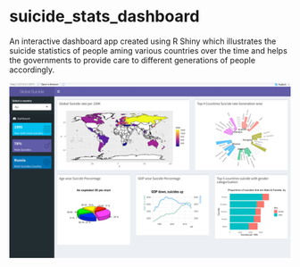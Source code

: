 # suicide_stats_dashboard
An interactive dashboard app created using R Shiny which illustrates the suicide statistics of people aming various countries over the time and helps the governments to provide care to different generations of people accordingly.

<img src="https://github.com/Devesan/suicide_stats_dashboard/blob/main/Screenshot%202020-12-19%20at%2010.59.20%20PM.png" />
